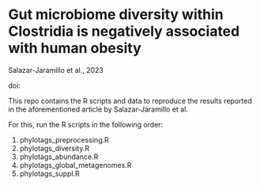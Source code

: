 # Gut microbiome diversity within Clostridia is negatively associated with human obesity
Salazar-Jaramillo et al., 2023

doi:

This repo contains the R scripts and data to reproduce the results reported in the aforementioned article by Salazar-Jaramillo et al.

For this, run the R scripts in the following order:

1. phylotags_preprocessing.R
2. phylotags_diversity.R
3. phylotags_abundance.R
4. phylotags_global_metagenomes.R
5. phylotags_suppl.R
